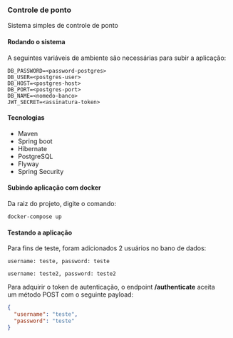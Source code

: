 ### Controle de ponto

Sistema simples de controle de ponto

#### Rodando o sistema

A seguintes variáveis de ambiente são necessárias para subir a aplicação:

    DB_PASSWORD=<password-postgres>
    DB_USER=<postgres-user>
    DB_HOST=<postgres-host>
    DB_PORT=<postgres-port>
    DB_NAME=<nomedo-banco>
    JWT_SECRET=<assinatura-token>

#### Tecnologias

- Maven
- Spring boot
- Hibernate
- PostgreSQL
- Flyway
- Spring Security

#### Subindo aplicação com docker

Da raiz do projeto, digite o comando:

    docker-compose up

#### Testando a aplicação

Para fins de teste, foram adicionados 2 usuários no bano de dados:

    username: teste, password: teste

    username: teste2, password: teste2

Para adquirir o token de autenticação, o endpoint **/authenticate** aceita <br /> um método POST com o seguinte payload:

```json
{
  "username": "teste",
  "password": "teste"
}

```